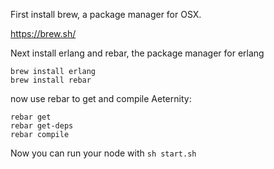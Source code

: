 First install brew, a package manager for OSX.

https://brew.sh/


Next install erlang and rebar, the package manager for erlang
```
brew install erlang
brew install rebar
```

now use rebar to get and compile Aeternity:

```
rebar get
rebar get-deps
rebar compile
```

Now you can run your node with ```sh start.sh```
